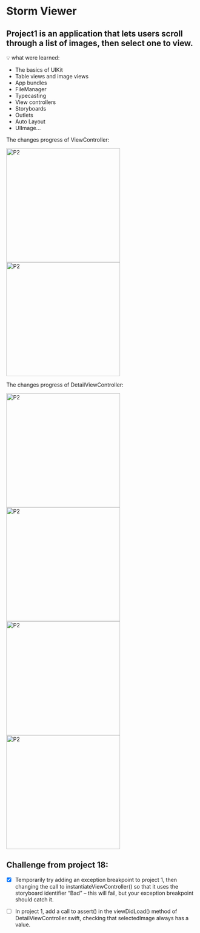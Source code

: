 #  Storm Viewer

## Project1 is an application that lets users scroll through a list of images, then select one to view. 

💡 what were learned:
- The basics of UIKit
- Table views and image views
- App bundles
- FileManager
- Typecasting
- View controllers
- Storyboards
- Outlets 
- Auto Layout
- UIImage...

The changes progress of ViewController:

<img width="300" alt="P2" src="https://sun9-79.userapi.com/impg/DCHiptnUnyphG6XCEFk2HT5El3XGXtSnbmapEg/fLx506AYmY8.jpg?size=700x1400&quality=96&sign=1e49520ce004af81427aac5a6c8f87a9&type=album"> <img width="300" alt="P2" src="https://sun9-3.userapi.com/impg/B3xcr0yHpcHveIRP6cYSCaLcoSTTwQxGHSVR3A/2murruVUAXE.jpg?size=700x1398&quality=96&sign=bd07e6213b41509d551812f4c8fa0bd5&type=album">

The changes progress of DetailViewController:

<img width="300" alt="P2" src="https://sun9-2.userapi.com/impg/mzgqGbFQya4vUZgXHQh-bh2ZP8vFuwUcX3ybrA/FNtNIjr1zDY.jpg?size=640x1380&quality=96&sign=c19e7f575a22050a2c1b2784afab9d6d&type=album"> <img width="300" alt="P2" src="https://sun9-12.userapi.com/impg/tmAgchrH70E_rwt3gihrQkGqpcSzXlp9FbAlvg/UGLJAmwJZyw.jpg?size=640x1380&quality=96&sign=3b21e5ce7d26d8300a3be261e7740f9c&type=album"> <img width="300" alt="P2" src="https://sun9-45.userapi.com/impg/ZIJ50Uv5yjyPoojH6n7zZerBYzor0nKfFE_rxA/YLgszyIqFNk.jpg?size=640x1380&quality=96&sign=5796735d7ed8b336c7a1d667b8770319&type=album"> <img width="300" alt="P2" src="https://sun9-45.userapi.com/impg/9Z2vuxTcn95RIYW8S_8EZfEWMD1NMoXhxYpiWw/kLGbiaxVYqo.jpg?size=640x1380&quality=96&sign=3acf4911aa389865c43ae5710c40f2e3&type=album">

## Challenge from project 18:

- [x] Temporarily try adding an exception breakpoint to project 1, then changing the call to instantiateViewController() so that it uses the storyboard identifier “Bad” – this will fail, but your exception breakpoint should catch it.
- [ ] In project 1, add a call to assert() in the viewDidLoad() method of DetailViewController.swift, checking that selectedImage always has a value.

